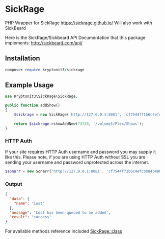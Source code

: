 # SickRage
PHP Wrapper for SickRage https://sickrage.github.io/
Will also work with SickBeard

Here is the SickRage/Sickbeard API Documentation that this package implements: http://sickbeard.com/api/

## Installation
```ruby
composer require kryptonit3/sickrage
```

## Example Usage
```php
use Kryptonit3\SickRage\SickRage;
```
```php
public function addShow()
{
    $sickrage = new SickRage('http://127.0.0.1:8081', 'cf7544f71b6c4efcbb84b49011fc965c'); // URL and API Key
    
    return $sickrage->showAddNew(73739, '/volume1/Plex/Shows');
}
```
### HTTP Auth
If your site requires HTTP Auth username and password you may supply it like this. Please note, if you are using HTTP Auth without SSL you are sending your username and password unprotected across the internet.
```php
$sonarr = new Sonarr('http://127.0.0.1:8081', 'cf7544f71b6c4efcbb84b49011fc965c', 'my-username', 'my-password');
```

### Output
```json
{
  "data": {
    "name": "Lost"
  },
  "message": "Lost has been queued to be added",
  "result": "success"
}
```

For available methods reference included [SickRage::class](src/SickRage.php)